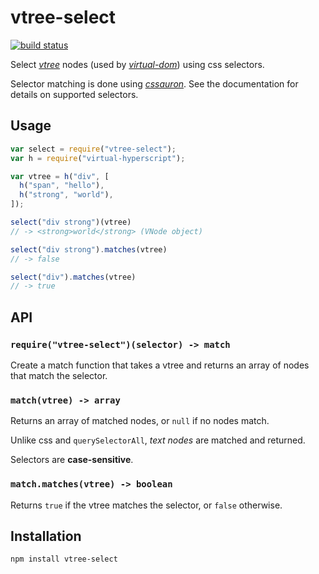 # vtree-select

[![build status](https://secure.travis-ci.org/parshap/vtree-select.svg?branch=master)](http://travis-ci.org/parshap/vtree-select)

Select *[vtree][]* nodes (used by *[virtual-dom][]*) using css
selectors.

Selector matching is done using *[cssauron][]*. See the documentation
for details on supported selectors.

[virtual-dom]: https://www.npmjs.org/package/virtual-dom
[vtree]: https://www.npmjs.org/package/vtree
[cssauron]: https://www.npmjs.org/package/cssauron

## Usage

```js
var select = require("vtree-select");
var h = require("virtual-hyperscript");

var vtree = h("div", [
  h("span", "hello"),
  h("strong", "world"),
]);

select("div strong")(vtree)
// -> <strong>world</strong> (VNode object)

select("div strong").matches(vtree)
// -> false

select("div").matches(vtree)
// -> true
```

## API

### `require("vtree-select")(selector) -> match`

Create a match function that takes a vtree and returns an array of nodes
that match the selector.

### `match(vtree) -> array`

Returns an array of matched nodes, or `null` if no nodes match.

Unlike css and `querySelectorAll`, *text nodes* are matched and
returned.

Selectors are **case-sensitive**.

### `match.matches(vtree) -> boolean`

Returns `true` if the vtree matches the selector, or `false` otherwise.


## Installation

```
npm install vtree-select
```
